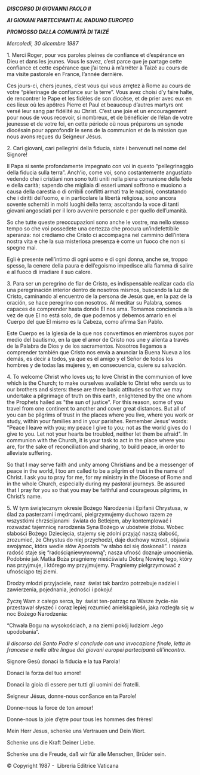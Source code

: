 ***DISCORSO DI GIOVANNI PAOLO II***

***AI GIOVANI PARTECIPANTI AL RADUNO EUROPEO***

***PROMOSSO DALLA COMUNITÀ DI TAIZÉ***

*Mercoledì, 30 dicembre 1987*

1\. Merci Roger, pour vos paroles pleines de confiance et d’espérance en Dieu et dans les jeunes. Vous le savez, c’est parce que je partage cette confiance et cette espérance que j’ai tenu à m’arrêter à Taizé au cours de ma visite pastorale en France, l’année dernière.

Ces jours-ci, chers jeunes, c’est vous qui vous arrętez à Rome au cours de votre “pèlerinage de confiance sur la terre”. Vous avez choisi d’y faire halte, de rencontrer le Pape et les fidèles de son diocèse, et de prier avec eux en ces lieux où les apôtres Pierre et Paul et beaucoup d’autres martyrs ont versé leur sang par fidélité au Christ. C’est une joie et un encouragement pour nous de vous recevoir, si nombreux, et de bénéficier de l’élan de votre jeunesse et de votre foi, en cette période où nous préparons un synode diocésain pour approfondir le sens de la communion et de la mission que nous avons reçues du Seigneur Jésus.

2\. Cari giovani, cari pellegrini della fiducia, siate i benvenuti nel nome del Signore!

Il Papa si sente profondamente impegnato con voi in questo “pellegrinaggio della fiducia sulla terra”. Anch’io, come voi, sono costantemente angustiato vedendo che i cristiani non sono tutti uniti nella piena comunione della fede e della carità; sapendo che migliaia di esseri umani soffrono e muoiono a causa della carestia o di orribili conflitti armati tra le nazioni, constatando che i diritti dell’uomo, e in particolare la libertà religiosa, sono ancora sovente scherniti in molti luoghi della terra; ascoltando la voce di tanti giovani angosciati per il loro avvenire personale e per quello dell’umanità.

So che tutte queste preoccupazioni sono anche le vostre, ma nello stesso tempo so che voi possedete una certezza che procura un’indefettibile speranza: noi crediamo che Cristo ci accompagna nel cammino dell’intera nostra vita e che la sua misteriosa presenza è come un fuoco che non si spegne mai.

Egli è presente nell’intimo di ogni uomo e di ogni donna, anche se, troppo spesso, la cenere della paura e dell’egoismo impedisce alla fiamma di salire e al fuoco di irradiare il suo calore.

3\. Para ser un peregrino de fiar de Cristo, es indispensable realizar cada día una peregrinación interior dentro de nosotros mismos, buscando la luz de Cristo, caminando al encuentro de la persona de Jesús que, en la paz de la oración, se hace peregrino con nosotros. Al meditar su Palabra, somos capaces de comprender hasta donde El nos ama. Tomamos conciencia a la vez de que El no está solo, de que podemos y debemos amarlo en el Cuerpo del que El mismo es la Cabeza, como afirma San Pablo.

Este Cuerpo es la Iglesia de la que nos convertimos en miembros suyos por medio del bautismo, en la que el amor de Cristo nos une y alienta a través de la Palabra de Dios y de los sacramentos. Nosotros llegamos a comprender también que Cristo nos envía a anunciar la Buena Nueva a los demás, es decir a todos, ya que es el amigo y el Señor de todos los hombres y de todas las mujeres y, en consecuencia, quiere su salvación.

4\. To welcome Christ who loves us; to love Christ in the communion of love which is the Church; to make ourselves available to Christ who sends us to our brothers and sisters: these are three basic attitudes so that we may undertake a pilgrimage of truth on this earth, enlightened by the one whom the Prophets hailed as "the sun of justice". For this reason, some of you travel from one continent to another and cover great distances. But all of you can be pilgrims of trust in the places where you live, where you work or study, within your families and in your parishes. Remember Jesus’ words: "Peace I leave with you; my peace I give to you; not as the world gives do I give to you. Let not your hearts be troubled, neither let them be afraid". In communion with the Church, it is your task to act in the place where you are, for the sake of reconciliation and sharing, to build peace, in order to alleviate suffering.

So that I may serve faith and unity among Christians and be a messenger of peace in the world, I too am called to be a pilgrim of trust in the name of Christ. I ask you to pray for me, for my ministry in the Diocese of Rome and in the whole Church, especially during my pastoral journeys. Be assured that I pray for you so that you may be faithful and courageous pilgrims, in Christ’s name.

5\. W tym świątecznym okresie Bożego Narodzenia i Epifanii Chrystusa, w  ślad za pasterzami i mędrcami, pielgrzymujemy duchowo razem ze wszystkimi chrzścijanami  świata do Betlejem, aby kontemplować i rozważać tajemnicę narodzenia Syna Bożego w ubóstwie żłobu. Wobec słabości Bożego Dziecięcia, stajemy się zdolni przyjąć naszą słabość, zrozumieć, że Chrystus do niej przychodzi, daje duchowy wzrost, objawia swojąmoc, która wedle słów Apostoła “w słabo ści się doskonali”. I nasza radość staje się “radościąniewymowną”; nasza ufność doznaje umocnienia. Podobnie jak Matka Boża pragniemy nieśćświatu Dobrą Nowinę tego, który nas przyjmuje, i którego my przyjmujemy. Pragniemy pielgrzymować z ufnościąpo tej ziemi.

Drodzy młodzi przyjaciele, nasz  świat tak bardzo potrzebuje nadziei i zawierzenia, pojednania, jedności i pokoju!

Życzę Wam z całego serca, by  świat ten-patrząc na Wasze życie-nie przestawał słyszeć i coraz lepiej rozumieć anielskąpieśń, jaka rozległa się w noc Bożego Narodzenia:

“Chwała Bogu na wysokościach, a na ziemi pokój ludziom Jego upodobania”.

*Il discorso del Santo Padre si conclude con una invocazione finale, letta in francese e nelle altre lingue dei giovani europei partecipanti all’incontro*.

Signore Gesù donaci la fiducia e la tua Parola!

Donaci la forza del tuo amore!

Donaci la gioia di essere per tutti gli uomini dei fratelli.

Seigneur Jésus, donne-nous conSance en ta Parole!

Donne-nous la force de ton amour!

Donne-nous la joie d’ętre pour tous les hommes des frères!

Mein Herr Jesus, schenke uns Vertrauen und Dein Wort.

Schenke uns die Kraft Deiner Liebe.

Schenke uns die Freude, daß wir für alle Menschen, Brüder sein.

© Copyright 1987 -  Libreria Editrice Vaticana